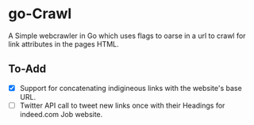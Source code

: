 # go-Crawl

A Simple webcrawler in Go which uses flags to oarse in a url to crawl for link attributes in the pages HTML.

## To-Add
-   [x] Support for concatenating indigineous links with the website's base URL.
-   [ ] Twitter API call to tweet new links once with their Headings for indeed.com Job website.